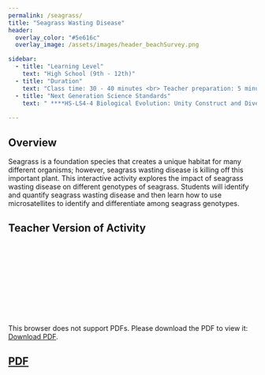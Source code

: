 ```yaml
---
permalink: /seagrass/
title: "Seagrass Wasting Disease"
header:
  overlay_color: "#5e616c"
  overlay_image: /assets/images/header_beachSurvey.png

sidebar:
  - title: "Learning Level"
    text: "High School (9th - 12th)"
  - title: "Duration"
    text: "Class time: 30 - 40 minutes <br> Teacher preparation: 5 minutes"
  - title: "Next Generation Science Standards"
    text: " ****HS-LS4-4 Biological Evolution: Unity Construct and Diversity** Construct and Diversity an explanation based on evidence for how natural selection leads to adaptation of populations. <br>  **HS-ESS3-6 Earth and Human Activity** Use a computational representation to illustrate the relationships among Earth systems and how those relationships are being modified due to human activity."
    
---
```


## Overview 

Seagrass is a foundation species that creates a unique habitat for many different organisms; however, seagrass
wasting disease is killing off this important plant. This interactive activity explores the impact of seagrass wasting disease on different genotypes of seagrass. Students will identify and quantify seagrass wasting disease and then
learn how to use microsatellites to identify and differentiate among seagrass genotypes.

## Teacher Version of Activity

<object data="https://github.com/EvolutionWorkshop/EvolutionWorkshop.github.io/blob/master/assets/activityPDF/seagrassWastingDiseaseActivity.pdf" type="application/pdf" width="700px" height="700px">
    <embed src="https://github.com/EvolutionWorkshop/EvolutionWorkshop.github.io/blob/master/assets/activityPDF/seagrassWastingDiseaseActivity.pdf">
        <p>This browser does not support PDFs. Please download the PDF to view it: <a href="https://github.com/EvolutionWorkshop/EvolutionWorkshop.github.io/blob/master/assets/activityPDF/seagrassWastingDiseaseActivity.pdf">Download PDF</a>.</p>
</object>

## [PDF](https://github.com/EvolutionWorkshop/EvolutionWorkshop.github.io/blob/master/assets/activityPDF/nonGeneticInheritanceActivity.pdf)


